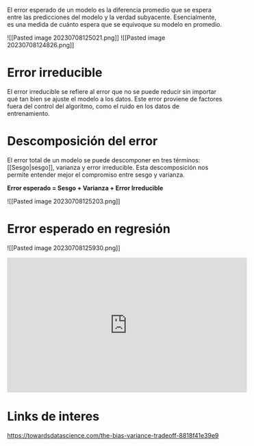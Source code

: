 El error esperado de un modelo es la diferencia promedio que se espera entre las predicciones del modelo y la verdad subyacente. Esencialmente, es una medida de cuánto espera que se equivoque su modelo en promedio.

![[Pasted image 20230708125021.png]]
![[Pasted image 20230708124826.png]]

# Error irreducible

El error irreducible se refiere al error que no se puede reducir sin importar qué tan bien se ajuste el modelo a los datos. Este error proviene de factores fuera del control del algoritmo, como el ruido en los datos de entrenamiento.

# Descomposición del error

El error total de un modelo se puede descomponer en tres términos: [[Sesgo|sesgo]], varianza y error irreducible. Esta descomposición nos permite entender mejor el compromiso entre sesgo y varianza.

**Error esperado = Sesgo + Varianza + Error Irreducible**

![[Pasted image 20230708125203.png]]

# Error esperado en regresión


![[Pasted image 20230708125930.png]]



<iframe width="560" height="315" src="https://www.youtube.com/embed/R13lpnXVtXo" title="YouTube video player" frameborder="0" allow="accelerometer; autoplay; clipboard-write; encrypted-media; gyroscope; picture-in-picture; web-share" allowfullscreen></iframe>

# Links de interes

https://towardsdatascience.com/the-bias-variance-tradeoff-8818f41e39e9 